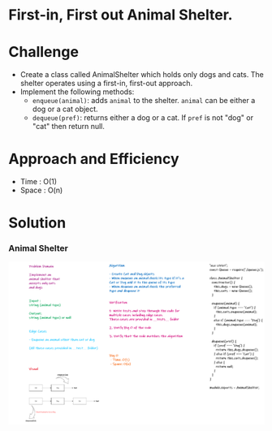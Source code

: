 # First-in, First out Animal Shelter.

# Challenge 

- Create a class called AnimalShelter which holds only dogs and cats. The shelter operates using a first-in, first-out approach.
- Implement the following methods:
   - `enqueue(animal)`: adds `animal` to the shelter. `animal` can be either a dog or a cat object.
   - `dequeue(pref)`: returns either a dog or a cat. If `pref` is not "dog" or "cat" then return null.

# Approach and Efficiency

- Time : O(1)
- Space : O(n)

# Solution

### Animal Shelter

![animal-shelter](assets/animal-shelter-1.png)